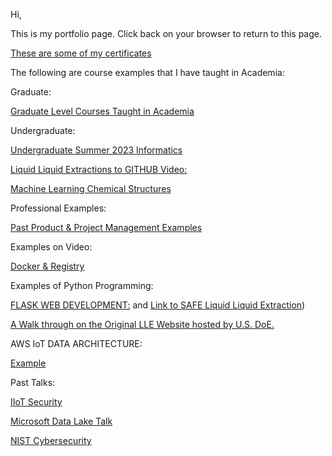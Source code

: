 
Hi,

This is my portfolio page.  Click back on your browser to return to this page. 

[These are some of my certificates](https://www.credly.com/users/victor-karamalis/badges)

The following are course examples that I have taught in Academia:

Graduate:

[Graduate Level Courses Taught in Academia](https://sites.google.com/view/professorvictorkaramalis/home)

Undergraduate:

[Undergraduate Summer 2023 Informatics](https://drive.google.com/file/d/1NIdBAQamyiQ9kURLwXEMlUVIWjF7o4R9/view?usp=drive_link)

[Liquid Liquid Extractions to GITHUB Video:](https://youtu.be/xOdiLc_ESUM)

[Machine Learning Chemical Structures](https://github.com/raver8/ML_chemical)

Professional Examples:

[Past Product & Project Management Examples](https://drive.google.com/drive/folders/0BxSOSNo1SM7MTG1ETWF4OXVHTjQ?resourcekey=0-FsAQ3HGz1hhnb2KGmhbb5w&usp=drive_link)

Examples on Video:

[Docker & Registry](https://youtu.be/cg2aKGrSLcg?si=4Nj_d6DMz5NTQa7B)

Examples of Python Programming:

[FLASK WEB DEVELOPMENT:](https://drive.google.com/file/d/1iyrhAtsQx4dUfj_dyaoOKe_oxo0_mgZI/view?usp=drive_link) and [Link to SAFE Liquid Liquid Extraction](https://app.newrun.development.svc.spin.nersc.org/))

[A Walk through on the Original LLE Website hosted by U.S. DoE.](https://youtu.be/vnlN8itD85k)  

AWS IoT DATA ARCHITECTURE:

[Example](https://drive.google.com/file/d/1NwtlxY2bmPJ5jsNUJ4BtVKmOTWQlbz3r/view?usp=drive_link)

Past Talks:

[IIoT Security](https://drive.google.com/file/d/1vS5sPsAZVrvSqjSLiL-LKliqZRnfcNum/view?usp=sharing)

[Microsoft Data Lake Talk](https://drive.google.com/file/d/15P2cPgTbZYxG3f5Me9Ond4QYcYU81Q03/view?usp=sharing)

[NIST Cybersecurity](https://drive.google.com/file/d/1R4IgkB1Fxmj0BafzzGhKGVU_0hzisP9Z/view?usp=sharing)

